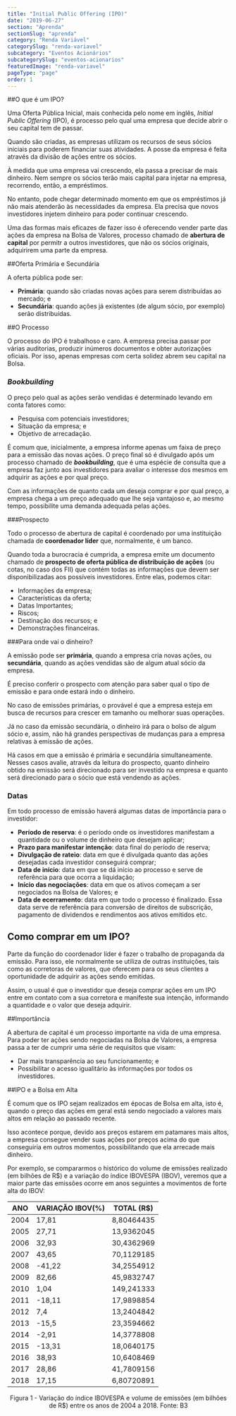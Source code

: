 ```yaml
---
title: "Initial Public Offering (IPO)"
date: "2019-06-27"
section: "Aprenda"
sectionSlug: "aprenda"
category: "Renda Variável"
categorySlug: "renda-variavel"
subcategory: "Eventos Acionários"
subcategorySlug: "eventos-acionarios"
featuredImage: "renda-variavel"
pageType: "page"
order: 1
---
```


##O que é um IPO?

Uma Oferta Pública Inicial, mais conhecida pelo nome em inglês, *Initial Public Offering* (IPO), é processo pelo qual uma empresa que decide abrir o seu capital tem de passar.

Quando são criadas, as empresas utilizam os recursos de seus sócios iniciais para poderem financiar suas atividades. A posse da empresa é feita através da divisão de ações entre os sócios.

À medida que uma empresa vai crescendo, ela passa a precisar de mais dinheiro. Nem sempre os sócios terão mais capital para injetar na empresa, recorrendo, então, a empréstimos.

No entanto, pode chegar determinado momento em que os empréstimos já não mais atenderão às necessidades da empresa. Ela precisa que novos investidores injetem dinheiro para poder continuar crescendo.

Uma das formas mais eficazes de fazer isso é oferecendo vender parte das ações da empresa na Bolsa de Valores, processo chamado de **abertura de capital** por permitr a outros investidores, que não os sócios originais, adquirirem uma parte da empresa.

##Oferta Primária e Secundária

A oferta pública pode ser:

- **Primária**: quando são criadas novas ações para serem distribuídas ao mercado; e
- **Secundária**: quando ações já existentes (de algum sócio, por exemplo) serão distribuídas. 

##O Processo

O processo do IPO é trabalhoso e caro. A empresa precisa passar por várias auditorias, produzir inúmeros documentos e obter autorizações oficiais. Por isso, apenas empresas com certa solidez abrem seu capital na Bolsa.

### *Bookbuilding*

O preço pelo qual as ações serão vendidas é determinado levando em conta fatores como:

- Pesquisa com potenciais investidores;
- Situação da empresa; e
- Objetivo de arrecadação.

É comum que, inicialmente, a empresa informe apenas um faixa de preço para a emissão das novas ações. O preço final só é divulgado após um processo chamado de ***bookbuilding***, que é uma espécie de consulta que a empresa faz junto aos investidores para avaliar o interesse dos mesmos em adquirir as ações e por qual preço.

Com as informações de quanto cada um deseja comprar e por qual preço, a empresa chega a um preço adequado que lhe seja vantajoso e, ao mesmo tempo, possibilite uma demanda adequada pelas ações.

###Prospecto

Todo o processo de abertura de capital é coordenado por uma instituição chamada de **coordenador líder** que, normalmente, é um banco.

Quando toda a burocracia é cumprida, a empresa emite um documento chamado de **prospecto de oferta pública de distribuição de ações** (ou cotas, no caso dos FII) que contém todas as informações que devem ser disponibilizadas aos possíveis investidores. Entre elas, podemos citar:

- Informações da empresa;
- Características da oferta;
- Datas Importantes;
- Riscos;
- Destinação dos recursos; e
- Demonstrações financeiras.

###Para onde vai o dinheiro?

A emissão pode ser **primária**, quando a empresa cria novas ações, ou **secundária**, quando as ações vendidas são de algum atual sócio da empresa.

É preciso conferir o prospecto com atenção para saber qual o tipo de emissão e para onde estará indo o dinheiro. 

No caso de emissões primárias, o provável é que a empresa esteja em busca de recursos para crescer em tamanho ou melhorar suas operações. 

Já no caso da emissão secundária, o dinheiro irá para o bolso de algum sócio e, assim, não há grandes perspectivas de mudanças para a empresa relativas à emissão de ações.

Há casos em que a emissão é primária e secundária simultaneamente. Nesses casos avalie, através da leitura do prospecto, quanto dinheiro obtido na emissão será direcionado para ser investido na empresa e quanto será direcionado para o sócio que está vendendo as ações.

### Datas

Em todo processo de emissão haverá algumas datas de importância para o investidor:


- **Período de reserva**: é o período onde os investidores manifestam a quantidade ou o volume de dinheiro que desejam aplicar;
- **Prazo para manifestar intenção**: data final do período de reserva;
- **Divulgação de rateio**: data em que é divulgada quanto das ações desejadas cada investidor conseguirá comprar; 
- **Data de início**: data em que se dá início ao processo e serve de referência para que ocorra a liquidação;
- **Início das negociações**: data em que os ativos começam a ser negociados na Bolsa de Valores; e
- **Data de ecerramento**: data em que todo o processo é finalizado. Essa data serve de referência para conversão de direitos de subscrição, pagamento de dividendos e rendimentos aos ativos emitidos etc.

## Como comprar em um IPO?

Parte da função do coordenador líder é fazer o trabalho de propaganda da emissão. Para isso, ele normalmente se utiliza de outras instituições, tais como as corretoras de valores, que oferecem para os seus clientes a oportunidade de adquirir as ações sendo emitidas.

Assim, o usual é que o investidor que deseja comprar ações em um IPO entre em contato com a sua corretora e manifeste sua intenção, informando a quantidade e o valor que deseja adquirir.




##Importância

A abertura de capital é um processo importante na vida de uma empresa. Para poder ter ações sendo negociadas na Bolsa de Valores, a empresa passa a ter de cumprir uma série de requisitos que visam:

- Dar mais transparência ao seu funcionamento; e
- Possibilitar o acesso igualitário às informações por todos os investidores.

##IPO e a Bolsa em Alta

É comum que os IPO sejam realizados em épocas de Bolsa em alta, isto é, quando o preço das ações em geral está sendo negociado a valores mais altos em relação ao passado recente.

Isso acontece porque, devido aos preços estarem em patamares mais altos, a empresa consegue vender suas ações por preços acima do que conseguiria em outros momentos, possibilitando que ela arrecade mais dinheiro.

Por exemplo, se compararmos o histórico do volume de emissões realizado (em bilhões de R$) e a variação do índice IBOVESPA (IBOV), veremos que a maior parte das emissões ocorre em anos seguintes a movimentos de forte alta do IBOV:

| ANO  | VARIAÇÃO IBOV(%) | TOTAL (R$) |
|------|------------------|------------|
| 2004 | 17,81            | 8,80464435 |
| 2005 | 27,71            | 13,9362045 |
| 2006 | 32,93            | 30,4362969 |
| 2007 | 43,65            | 70,1129185 |
| 2008 | -41,22           | 34,2554912 |
| 2009 | 82,66            | 45,9832747 |
| 2010 | 1,04             | 149,241333 |
| 2011 | -18,11           | 17,9898854 |
| 2012 | 7,4              | 13,2404842 |
| 2013 | -15,5            | 23,3594662 |
| 2014 | -2,91            | 14,3778808 |
| 2015 | -13,31           | 18,0640175 |
| 2016 | 38,93            | 10,6408469 |
| 2017 | 28,86            | 41,7809156 |
| 2018 | 17,15            | 6,80720891 |

<p class="legenda" style="text-align:center">Figura 1 - Variação do índice IBOVESPA e volume de emissões (em bilhões de R$) entre os anos de 2004 a 2018. Fonte: B3</p>